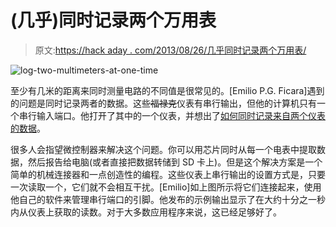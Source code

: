# (几乎)同时记录两个万用表

> 原文:[https://hack aday . com/2013/08/26/几乎同时记录两个万用表/](https://hackaday.com/2013/08/26/logging-two-multimeters-at-nearly-the-same-time/)

![log-two-multimeters-at-one-time](../Images/5b1dbd28b86f39671b1e425ab412b305.png)

至少有几米的距离来同时测量电路的不同值是很常见的。[Emilio P.G. Ficara]遇到的问题是同时记录两者的数据。这些~~福禄克~~仪表有串行输出，但他的计算机只有一个串行输入端口。他打开了其中的一个仪表，并想出了[如何同时记录来自两个仪表的数据](http://ficara.altervista.org/?p=1602)。

很多人会指望微控制器来解决这个问题。你可以用芯片同时从每一个电表中提取数据，然后报告给电脑(或者直接把数据转储到 SD 卡上)。但是这个解决方案是一个简单的机械连接器和一点创造性的编程。这些仪表上串行输出的设置方式是，只要一次读取一个，它们就不会相互干扰。[Emilio]如上图所示将它们连接起来，使用他自己的软件来管理串行端口的引脚。他发布的示例输出显示了在大约十分之一秒内从仪表上获取的读数。对于大多数应用程序来说，这已经足够好了。